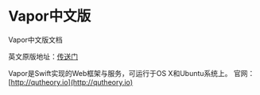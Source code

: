 # Vapor中文版

Vapor中文版文档

英文原版地址：[传送门](https://vapor.readme.io/)



Vapor是Swift实现的Web框架与服务，可运行于OS X和Ubuntu系统上。
官网：[http://qutheory.io](http://qutheory.io)